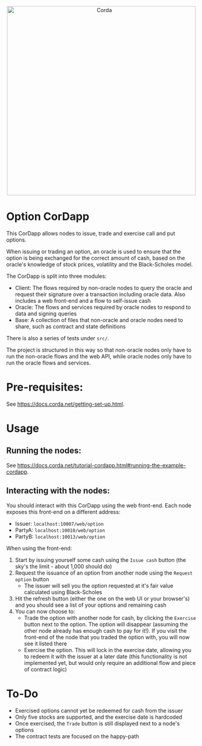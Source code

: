 <p align="center">
  <img src="https://www.corda.net/wp-content/uploads/2016/11/fg005_corda_b.png" alt="Corda" width="500">
</p>

# Option CorDapp

This CorDapp allows nodes to issue, trade and exercise call and put options.

When issuing or trading an option, an oracle is used to ensure that the option is being exchanged for the correct 
amount of cash, based on the oracle's knowledge of stock prices, volatility and the Black-Scholes model.

The CorDapp is split into three modules:

* Client: The flows required by non-oracle nodes to query the oracle and request their signature over a transaction 
  including oracle data. Also includes a web front-end and a flow to self-issue cash
* Oracle: The flows and services required by oracle nodes to respond to data and signing queries
* Base: A collection of files that non-oracle and oracle nodes need to share, such as contract and state definitions

There is also a series of tests under `src/`.

The project is structured in this way so that non-oracle nodes only have to run the non-oracle flows and the web API, 
while oracle nodes only have to run the oracle flows and services.

# Pre-requisites:
  
See https://docs.corda.net/getting-set-up.html.

# Usage

## Running the nodes:

See https://docs.corda.net/tutorial-cordapp.html#running-the-example-cordapp.

## Interacting with the nodes:

You should interact with this CorDapp using the web front-end. Each node exposes this front-end on a different address:

* Issuer: `localhost:10007/web/option`
* PartyA: `localhost:10010/web/option`
* PartyB: `localhost:10013/web/option`

When using the front-end:

1. Start by issuing yourself some cash using the `Issue cash` button (the sky's the limit - about 1,000 should do)
2. Request the issuance of an option from another node using the `Request option` button
    * The issuer will sell you the option requested at it's fair value calculated using Black-Scholes
3. Hit the refresh button (either the one on the web UI or your browser's) and you should see a list of your options
   and remaining cash
4. You can now choose to:
    * Trade the option with another node for cash, by clicking the `Exercise` button next to the option. The option 
      will disappear (assuming the other node already has enough cash to pay for it!). If you visit the front-end of 
      the node that you traded the option with, you will now see it listed there
    * Exercise the option. This will lock in the exercise date, allowing you to redeem it with the issuer at a later 
      date (this functionality is not implemented yet, but would only require an additional flow and piece of contract 
      logic)

# To-Do

* Exercised options cannot yet be redeemed for cash from the issuer
* Only five stocks are supported, and the exercise date is hardcoded
* Once exercised, the `Trade` button is still displayed next to a node's options
* The contract tests are focused on the happy-path

